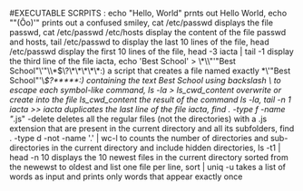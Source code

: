 #EXECUTABLE SCRPITS : echo "Hello, World" prnts out Hello World, echo "\"(Ôo)'" prints out a confused smiley, cat /etc/passwd displays the file passwd, cat /etc/passwd /etc/hosts display the content of the file passwd and hosts, tail /etc/passwd to display the last 10 lines of the file, head /etc/passwd display the first 10 lines of the file, head -3 iacta | tail -1 display the third line of the file iacta, echo 'Best School' > \\\*\\\\"'\"Best School\"\\'"\\\\\*\$\\\?\\\*\\\*\\\*\\\*\\\*:\) a script that creates a file named exactly \*\\'"Best School"\'\\*$\?\*\*\*\*\*:) containing the text Best School using backslash \ to escape each symbol-like command, ls -la > ls_cwd_content overwrite or create into the file ls_cwd_content the result of the command ls -la, tail -n 1 iacta >> iacta duplicates the last line of the file iacta, find . -type f -name "*.js" -delete deletes all the regular files (not the directories) with a .js extension that are present in the current directory and all its subfolders, find . -type d -not -name '.' | wc-l to counts the number of directories and sub-directories in the current directory and include hidden directories, ls -t1 | head -n 10 displays the 10 newest files in the current directory sorted from the newewst to oldest and list one file per line, sort | uniq -u takes a list of words as input and prints only words that appear exactly once
